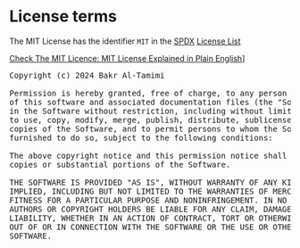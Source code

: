 # License terms #

The MIT License has the identifier <code>MIT</code> in the [SPDX](https://spdx.org) [License List](https://spdx.org/licenses/MIT.html)

[Check The MIT Licence: MIT License Explained in Plain English](https://tldrlegal.com/license/mit-license)]



<pre>Copyright (c) 2024 Bakr Al-Tamimi

Permission is hereby granted, free of charge, to any person obtaining a copy
of this software and associated documentation files (the "Software"), to deal
in the Software without restriction, including without limitation the rights
to use, copy, modify, merge, publish, distribute, sublicense, and/or sell
copies of the Software, and to permit persons to whom the Software is
furnished to do so, subject to the following conditions:

The above copyright notice and this permission notice shall be included in all
copies or substantial portions of the Software.

THE SOFTWARE IS PROVIDED "AS IS", WITHOUT WARRANTY OF ANY KIND, EXPRESS OR
IMPLIED, INCLUDING BUT NOT LIMITED TO THE WARRANTIES OF MERCHANTABILITY,
FITNESS FOR A PARTICULAR PURPOSE AND NONINFRINGEMENT. IN NO EVENT SHALL THE
AUTHORS OR COPYRIGHT HOLDERS BE LIABLE FOR ANY CLAIM, DAMAGES OR OTHER
LIABILITY, WHETHER IN AN ACTION OF CONTRACT, TORT OR OTHERWISE, ARISING FROM,
OUT OF OR IN CONNECTION WITH THE SOFTWARE OR THE USE OR OTHER DEALINGS IN THE
SOFTWARE.
</pre>
